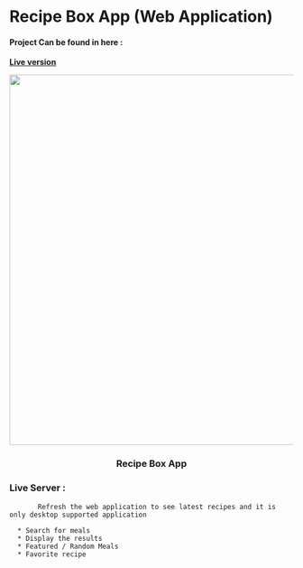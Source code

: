 # Recipe Box App (Web Application)



#### Project Can be found in here :
 **[Live version](https://recipe-box-4815d.web.app)**

<p align="center">
	
<img src="https://user-images.githubusercontent.com/57604500/121777279-88c15480-cb91-11eb-816b-d506091e7bed.png" width=656>
<br />
<h3 align="center">Recipe Box App</h3>
</p>


### Live Server :

```
       Refresh the web application to see latest recipes and it is only desktop supported application
```

```
  * Search for meals 
  * Display the results
  * Featured / Random Meals
  * Favorite recipe 
  




```
